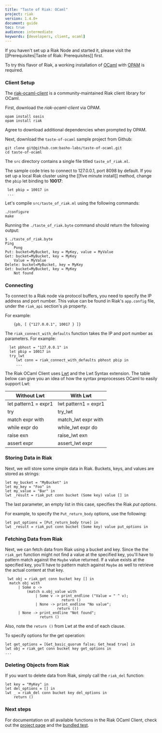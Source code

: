 ```yaml
---
title: "Taste of Riak: OCaml"
project: riak
version: 1.4.0+
document: guide
toc: true
audience: intermediate
keywords: [developers, client, ocaml]
---
```


If you haven't set up a Riak Node and started it, please visit the
[[Prerequisites|Taste of Riak: Prerequisites]] first.

To try this flavor of Riak, a working installation of [OCaml](http://ocaml.org/) with [OPAM](http://opam.ocamlpro.com/doc/Quick_Install.html) is required. 

### Client Setup

The [riak-ocaml-client](http://metadave.github.io/riak-ocaml-client/) is a community-maintained Riak client library for OCaml.

First, download the *riak-ocaml-client* via OPAM.

```
opam install oasis
opam install riak
```

Agree to download additional dependencies when prompted by OPAM.


Next, download the `taste-of-ocaml` sample project from Github:

```
git clone git@github.com:basho-labs/taste-of-ocaml.git
cd taste-of-ocaml
```

The `src` directory contains a single file titled `taste_of_riak.ml`.

The sample code tries to connect to 127.0.0.1, port 8098 by default. If you set up a local Riak cluster using the [[five minute install]] method,
change the `pbip` let binding to **10017**:

```
 let pbip = 10017 in
 ...
```

Let's compile `src/taste_of_riak.ml` using the following commands:

```
./configure
make
```

Running the `./taste_of_riak.byte` command should return the following output:

```
$ ./taste_of_riak.byte
Ping
	Pong
Put: bucket=MyBucket, key = MyKey, value = MyValue
Get: bucket=MyBucket, key = MyKey
	Value = MyValue
Delete: bucket=MyBucket, key = MyKey
Get: bucket=MyBucket, key = MyKey
	Not found
```

### Connecting

To connect to a Riak node via protocol buffers, you need to specify the IP address and port number. This value can be found in Riak's `app.config` file, under the `riak_api` section's `pb` property.

For example:

```	
	{pb, [ {"127.0.0.1", 10017 } ]}
```

The `riak_connect_with_defaults` function takes the IP and port number as parameters.
For example:

```
  let pbhost = "127.0.0.1" in
  let pbip = 10017 in
  try_lwt
     lwt conn = riak_connect_with_defaults pbhost pbip in
     ...
```

The Riak OCaml Client uses [Lwt](http://ocsigen.org/lwt/manual/) and the Lwt Syntax extension. The table below can give you an idea of how the syntax preprocesses OCaml to easily support Lwt:


Without Lwt           | With Lwt
----------------------|---------------------
let pattern1 = expr1  |	lwt pattern1 = expr1
try                   | try_lwt
match expr with       | match_lwt expr with
while expr do         | while_lwt expr do
raise exn             | raise_lwt exn
assert expr	           | assert_lwt expr


### Storing Data in Riak

Next, we will store some simple data in Riak. Buckets, keys, and values are stored as strings:

```
let my_bucket = "MyBucket" in
let my_key = "Foo" in
let my_value = "Bar" in
lwt _result = riak_put conn bucket (Some key) value [] in
```

The last parameter, an empty list in this case, specifies the Riak *put options*. 

For example, to specify the `Put_return_body` options, use the following:

```
let put_options = [Put_return_body true] in
lwt _result = riak_put conn bucket (Some key) value put_options in
```


### Fetching Data from Riak

Next, we can fetch data from Riak using a bucket and key. Since the the
`riak_get` function might not find a value at the specified key, you'll have
to pattern match against the `Maybe` value returned. If a value exists at the
specified key, you'll have to pattern match against `Maybe` as well to
retrieve the actual content at that key.

```
 lwt obj = riak_get conn bucket key [] in
  match obj with
      | Some o ->
          (match o.obj_value with
              | Some v -> print_endline ("Value = " ^ v);
                          return ()
              | None -> print_endline "No value";
                        return ())
      | None -> print_endline "Not found";
                return ()
```

Also, note the `return ()` from Lwt at the end of each clause. 

To specify options for the get operation:

```
let get_options = [Get_basic_quorum false; Get_head true] in
lwt obj = riak_get conn bucket key get_options in
...
```


### Deleting Objects from Riak

If you want to delete data from Riak, simply call the `riak_del` function:

```
let key = "MyKey" in
let del_options = [] in
lwt _ = riak_del conn bucket key del_options in
    return ()
```

### Next steps

For documentation on all available functions in the Riak OCaml Client, check out the [project page](http://metadave.github.io/riak-ocaml-client/) and the [bundled test](https://github.com/metadave/riak-ocaml-client/blob/master/test/test.ml).
